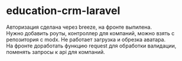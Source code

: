 # education-crm-laravel

Авторизация сделана через breeze, на фронте выпилена.      
Нужно добавить роуты, контроллер для компаний, можно взять с репозитория с modx. Не работает загрузка и обрезка аватара.      
На фронте доработать функцию request для обработки валидации, поменять запросы к api для компаний.
